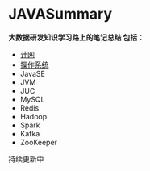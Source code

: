 # JAVASummary
**大数据研发知识学习路上的笔记总结
包括：**

* [计网](计算机网络/计算机网络.md)
* [操作系统](操作系统/操作系统.md)
* JavaSE
* JVM
* JUC
* MySQL
* Redis
* Hadoop
* Spark
* Kafka
* ZooKeeper

持续更新中
